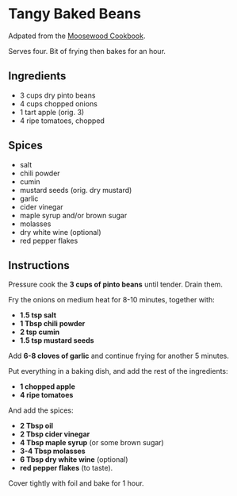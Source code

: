 # Tangy Baked Beans

Adpated from the [Moosewood Cookbook](https://www.amazon.com/Moosewood-Cookbook-40th-Anniversary/dp/1607747391).

Serves four. Bit of frying then bakes for an hour.

## Ingredients

- 3 cups dry pinto beans
- 4 cups chopped onions
- 1 tart apple (orig. 3)
- 4 ripe tomatoes, chopped

## Spices

- salt
- chili powder
- cumin
- mustard seeds (orig. dry mustard)
- garlic
- cider vinegar
- maple syrup and/or brown sugar
- molasses
- dry white wine (optional)
- red pepper flakes

## Instructions

Pressure cook the **3 cups of pinto beans** until tender. Drain them.

Fry the onions on medium heat for 8-10 minutes, together with:

- **1.5 tsp salt**
- **1 Tbsp chili powder**
- **2 tsp cumin**
- **1.5 tsp mustard seeds**

Add **6-8 cloves of garlic** and continue frying for another 5 minutes.

Put everything in a baking dish, and add the rest of the ingredients:

- **1 chopped apple**
- **4 ripe tomatoes**

And add the spices:
- **2 Tbsp oil**
- **2 Tbsp cider vinegar**
- **4 Tbsp maple syrup** (or some brown sugar)
- **3-4 Tbsp molasses**
- **6 Tbsp dry white wine** (optional)
- **red pepper flakes** (to taste).

Cover tightly with foil and bake for 1 hour.
